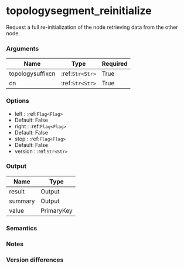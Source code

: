 [//]: # (THE CONTENT BELOW IS GENERATED. DO NOT EDIT.)
# topologysegment_reinitialize
Request a full re-initialization of the node retrieving data from the other node.

### Arguments
|Name|Type|Required
|-|-|-
|topologysuffixcn|:ref:`Str<Str>`|True
|cn|:ref:`Str<Str>`|True

### Options
* left : :ref:`Flag<Flag>`
 * Default: False
* right : :ref:`Flag<Flag>`
 * Default: False
* stop : :ref:`Flag<Flag>`
 * Default: False
* version : :ref:`Str<Str>`

### Output
|Name|Type
|-|-
|result|Output
|summary|Output
|value|PrimaryKey

[//]: # (ADD YOUR NOTES BELOW. THESE WILL BE PICKED EVERY TIME THE DOCS ARE REGENERATED. //end)
### Semantics

### Notes

### Version differences